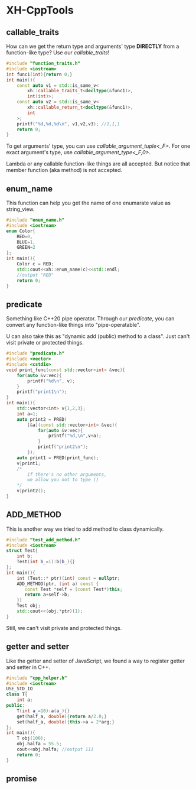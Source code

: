 # XH-CppTools

## callable_traits
How can we get the return type and arguments' type **DIRECTLY** from a function-like type? Use our *callable_traits*!
```C++
#include "function_traits.h"
#include <iostream>
int func1(int){return 0;}
int main(){
    const auto v1 = std::is_same_v<
        xh::callable_traits_t<decltype(&func1)>, 
        int(int)>;
    const auto v2 = std::is_same_v<
        xh::callable_return_t<decltype(&func1)>,
        int
    >;
    printf("%d,%d,%d\n", v1,v2,v3); //1,1,1
    return 0;
}
```
To get arguments' type, you can use *callable_argument_tuple\<_F\>*. For one exact argument's type, use *callable_argument_type<_F\,0>*.

Lambda or any callable function-like things are all accepted. But notice that member function (aka method) is not accepted. 

## enum_name
This function can help you get the name of one enumarate value as string_view.
```C++
#include "enum_name.h"
#include <iostream>
enum Color{
    RED=0,
    BLUE=1,
    GREEN=2
};
int main(){
    Color c = RED;
    std::cout<<xh::enum_name(c)<<std::endl; 
    //output "RED"
    return 0;
}
```
## predicate
Something like C++20 pipe operator. Through our *predicate*, you can convert any function-like things into "pipe-operatable".

U can also take this as "dynamic add (public) method to a class". Just can't visit private or protected things.
```C++
#include "predicate.h"
#include <vector>
#include <cstdio>
void print_func(const std::vector<int> &vec){
    for(auto &v:vec){
        printf("%d\n", v);
    }
    printf("print1\n");
}
int main(){
    std::vector<int> v{1,2,3};
    int a=1;
    auto print2 = PRED(
        [&a](const std::vector<int> &vec){
            for(auto &v:vec){
                printf("%d,\n",v+a);
            }
            printf("print2\n");
        });
    auto print1 = PRED(print_func);
    v|print1; 
    /*
        if there's no other arguments, 
        we allow you not to type () 
    */
    v|print2();
}
```
## ADD_METHOD
This is another way we tried to add method to class dynamically. 
```C++
#include "test_add_method.h"
#include <iostream>
struct Test{
    int b;
    Test(int b_=1):b(b_){}
};
int main(){
    int (Test::* ptr)(int) const = nullptr;
    ADD_METHOD(ptr, (int a) const {
       const Test *self = (const Test*)this;
       return a+self->b;
    })
    Test obj;
    std::cout<<(obj.*ptr)(1);
}
```
Still, we can't visit private and protected things.
## getter and setter
Like the getter and setter of JavaScript, we found a way to register getter and setter in C++.
```C++
#include "cpp_helper.h"
#include <iostream>
USE_STD_IO
class T{
    int a;
public:
    T(int a_=10):a(a_){}
    get(half_a, double){return a/2.0;}
    set(half_a, double){this->a = 2*arg;}
};
int main(){
    T obj(100);
    obj.halfa = 55.5;
    cout<<obj.halfa; //output 111
    return 0; 
}
```
## promise

